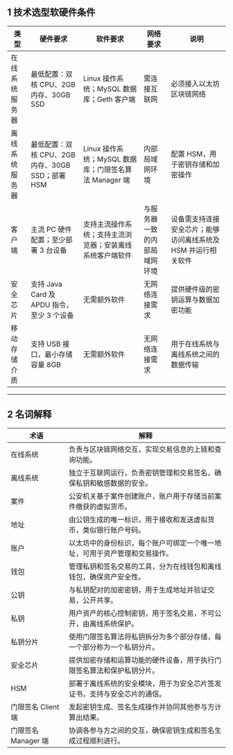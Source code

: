 ## 1 技术选型软硬件条件

| 类型      | 硬件要求                               | 软件要求                                  | 网络要求           | 说明                                |
| ------- | ---------------------------------- | ------------------------------------- | -------------- | --------------------------------- |
| 在线系统服务器 | 最低配置：双核 CPU、2GB 内存、30GB SSD        | Linux 操作系统；MySQL 数据库；Geth 客户端         | 需连接互联网         | 必须接入以太坊区块链网络                      |
| 离线系统服务器 | 最低配置：双核 CPU、2GB 内存、30GB SSD；部署 HSM | Linux 操作系统；MySQL 数据库；门限签名算法 Manager 端 | 内部局域网环境        | 配置 HSM，用于密钥存储和加密操作                |
| 客户端     | 主流 PC 硬件配置；至少部署 3 台设备              | 支持主流操作系统；支持主流浏览器；安装离线系统客户端软件          | 与服务器一致的内部局域网环境 | 设备需支持连接安全芯片；能够访问离线系统及 HSM 并运行相关软件 |
| 安全芯片    | 支持 Java Card 及 APDU 指令，至少 3 个设备    | 无需额外软件                                | 无网络连接需求        | 提供硬件级的密钥运算与数据加密功能                 |
| 移动存储介质  | 支持 USB 接口，最小存储容量 8GB               | 无需额外软件                                | 无网络连接需求        | 用于在线系统与离线系统之间的数据传输                |

---

## 2 名词解释

| 术语             | 解释                                    |
| -------------- | ------------------------------------- |
| 在线系统           | 负责与区块链网络交互，实现交易信息的上链和查询功能。            |
| 离线系统           | 独立于互联网运行，负责密钥管理和交易签名，确保私钥和敏感数据的安全。    |
| 案件             | 公安机关基于案件创建账户，账户用于存储当前案件缴获的虚拟货币。       |
| 地址             | 由公钥生成的唯一标识，用于接收和发送虚拟货币，类似银行账户号码。      |
| 账户             | 以太坊中的身份标识，每个账户可绑定一个唯一地址，可用于资产管理和交易操作。 |
| 钱包             | 管理私钥和签名交易的工具，分为在线钱包和离线钱包，确保资产安全性。     |
| 公钥             | 与私钥配对的加密密钥，用于生成地址并验证交易，公开共享。          |
| 私钥             | 用户资产的核心控制密钥，用于签名交易，不可公开，由离线系统保护。      |
| 私钥分片           | 使用门限签名算法将私钥拆分为多个部分存储，每一个部分称为一个私钥分片。   |
| 安全芯片           | 提供加密存储和运算功能的硬件设备，用于执行门限签名算法和保护私钥分片。   |
| HSM            | 部署于离线系统的安全模块，用于为安全芯片签发证书，支持与安全芯片的通信。  |
| 门限签名 Client 端  | 发起密钥生成、签名生成操作并协同其他参与方计算出结果。           |
| 门限签名 Manager 端 | 协调各参与方之间的交互，确保密钥生成和签名生成过程顺利进行。        |

